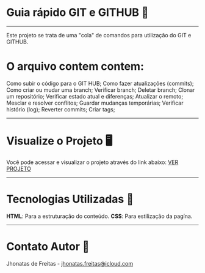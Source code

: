# Guia rápido GIT e GITHUB 📖
---
Este projeto se trata de uma "cola" de comandos para utilização do GIT e GITHUB.

# O arquivo contem contem:

Como subir o código para o GIT HUB;
Como fazer atualizações (commits);
Como criar ou mudar uma branch;
Verificar branch;
Deletar branch;
Clonar um repositório;
Verificar estado atual e diferenças;
Atualizar o remoto;
Mesclar e resolver conflitos;
Guardar mudanças temporárias;
Verificar histório (log);
Reverter commits;
Criar tags;

---
# Visualize o Projeto 🖥️

Você pode acessar e visualizar o projeto através do link abaixo: [VER PROJETO](http://127.0.0.1:5500/HTML/guia-rapido-git.html.html)

---
# Tecnologias Utilizadas 🚀

**HTML**: Para a estruturação do conteúdo.
**CSS**: Para estilização da pagína.

---
# Contato Autor 📧
Jhonatas de Freitas - [jhonatas.freitas@icloud.com](mailto:jhonatas.freitas@icloud.com)